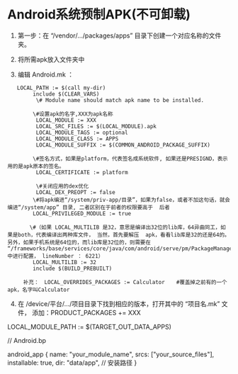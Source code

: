 # Android系统预制APK(不可卸载)

1. 第一步：在 “/vendor/.../packages/apps” 目录下创建一个对应名称的文件夹。

2. 将所需apk放入文件夹中

3. 编辑 Android.mk ：
	
``` 
   LOCAL_PATH := $(call my-dir)
        include $(CLEAR_VARS)
         \# Module name should match apk name to be installed.

   ​     \#设置apk的名字,XXX为apk名称
   ​      LOCAL_MODULE := XXX
   ​      LOCAL_SRC_FILES := $(LOCAL_MODULE).apk   
   ​      LOCAL_MODULE_TAGS := optional
   ​      LOCAL_MODULE_CLASS := APPS
   ​      LOCAL_MODULE_SUFFIX := $(COMMON_ANDROID_PACKAGE_SUFFIX)

   ​     \#签名方式，如果是platform，代表签名成系统软件, 如果还是PRESIGND，表示用的是apk原本的签名。
   ​      LOCAL_CERTIFICATE := platform
   
		 \#关闭应用的dex优化
		 LOCAL_DEX_PREOPT := false
   ​     \#将apk编进“/system/priv-app/目录”，如果为false，或者不加这句话，就会编进“/system/app” 目录, 二者区别在于前者的权限要高于  后者
   ​     LOCAL_PRIVILEGED_MODULE := true

   ​    \#（如果 LOCAL_MULTILIB 是32，意思是编译出32位的lib库，64异曲同工，如果是both，代表编译出两种库文件， 当然，首先要解压  apk，看看lib库是32的还是64的。 另外，如果手机系统是64位的，而lib库是32位的，则需要在  “/frameworks/base/services/core/java/com/android/serve/pm/PackageManagerService.java”  中进行配置， lineNumber ： 6221）
   ​     LOCAL_MULTILIB := 32  
   ​     include $(BUILD_PREBUILT)

     补充：　LOCAL_OVERRIDES_PACKAGES := Calculator　  #覆盖掉之前有的一个apk，名字叫Calculator
```

4. 在 /device/平台/.../项目目录下找到相应的版本，打开其中的 “项目名.mk” 文件， 添加：PRODUCT_PACKAGES += XXX





LOCAL_MODULE_PATH := $(TARGET_OUT_DATA_APPS)

// Android.bp

android_app {
    name: "your_module_name",
    srcs: ["your_source_files"],
    installable: true,
    dir: "data/app",  // 安装路径
}
